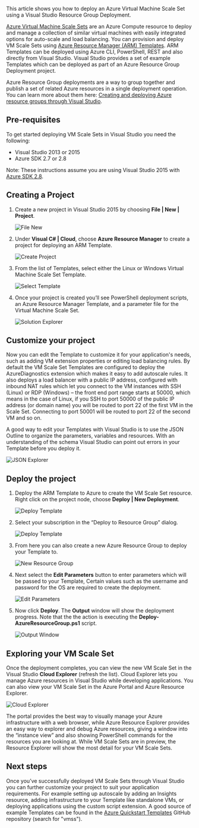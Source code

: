 

This article shows you how to deploy an Azure Virtual Machine Scale Set using a Visual Studio Resource Group Deployment.

[Azure Virtual Machine Scale Sets](https://azure.microsoft.com/blog/azure-vm-scale-sets-public-preview/) are an Azure Compute resource to deploy and manage a collection of similar virtual machines with easily integrated options for auto-scale and load balancing. You can provision and deploy VM Scale Sets using [Azure Resource Manager (ARM) Templates](https://github.com/Azure/azure-quickstart-templates). ARM Templates can be deployed using Azure CLI, PowerShell, REST and also directly from Visual Studio. Visual Studio provides a set of example Templates which can be deployed as part of an Azure Resource Group Deployment project.

Azure Resource Group deployments are a way to group together and publish a set of related Azure resources in a single deployment operation. You can learn more about them here: [Creating and deploying Azure resource groups through Visual Studio](../articles/vs-azure-tools-resource-groups-deployment-projects-create-deploy.md).

## Pre-requisites
To get started deploying VM Scale Sets in Visual Studio you need the following:

* Visual Studio 2013 or 2015
* Azure SDK 2.7 or 2.8

Note: These instructions assume you are using Visual Studio 2015 with [Azure SDK 2.8](https://azure.microsoft.com/blog/announcing-the-azure-sdk-2-8-for-net/).

## Creating a Project
1. Create a new project in Visual Studio 2015 by choosing **File | New | Project**.
   
    ![File New](./media/virtual-machines-common-scale-sets-visual-studio/1-FileNew.png)
2. Under **Visual C# | Cloud**, choose **Azure Resource Manager** to create a project for deploying an ARM Template.
   
    ![Create Project](./media/virtual-machines-common-scale-sets-visual-studio/2-CreateProject.png)
3. From the list of Templates, select either the Linux or Windows Virtual Machine Scale Set Template.
   
   ![Select Template](./media/virtual-machines-common-scale-sets-visual-studio/3b-SelectTemplateLin.png)
4. Once your project is created you’ll see PowerShell deployment scripts, an Azure Resource Manager Template, and a parameter file for the Virtual Machine Scale Set.
   
    ![Solution Explorer](./media/virtual-machines-common-scale-sets-visual-studio/4-SolutionExplorer.png)

## Customize your project
Now you can edit the Template to customize it for your application's needs, such as adding VM extension properties or editing load balancing rules. By default the VM Scale Set Templates are configured to deploy the AzureDiagnostics extension which makes it easy to add autoscale rules. It also deploys a load balancer with a public IP address, configured with inbound NAT rules which let you connect to the VM instances with SSH (Linux) or RDP (Windows) – the front end port range starts at 50000, which means in the case of Linux, if you SSH to port 50000 of the public IP address (or domain name) you will be routed to port 22 of the first VM in the Scale Set. Connecting to port 50001 will be routed to port 22 of the second VM and so on.

 A good way to edit your Templates with Visual Studio is to use the JSON Outline to organize the parameters, variables and resources. With an understanding of the schema Visual Studio can point out errors in your Template before you deploy it.

![JSON Explorer](./media/virtual-machines-common-scale-sets-visual-studio/10-JsonExplorer.png)

## Deploy the project
1. Deploy the ARM Template to Azure to create the VM Scale Set resource. Right click on the project node, choose **Deploy | New Deployment**.
   
    ![Deploy Template](./media/virtual-machines-common-scale-sets-visual-studio/5-DeployTemplate.png)
2. Select your subscription in the “Deploy to Resource Group” dialog.
   
    ![Deploy Template](./media/virtual-machines-common-scale-sets-visual-studio/6-DeployTemplate.png)
3. From here you can also create a new Azure Resource Group to deploy your Template to.
   
    ![New Resource Group](./media/virtual-machines-common-scale-sets-visual-studio/7-NewResourceGroup.png)
4. Next select the **Edit Parameters** button to enter parameters which will be passed to your Template, Certain values such as the username and password for the OS are required to create the deployment.
   
    ![Edit Parameters](./media/virtual-machines-common-scale-sets-visual-studio/8-EditParameter.png)
5. Now click **Deploy**. The **Output** window will show the deployment progress. Note that the the action is executing the **Deploy-AzureResourceGroup.ps1** script.
   
   ![Output Window](./media/virtual-machines-common-scale-sets-visual-studio/9-Output.png)

## Exploring your VM Scale Set
Once the deployment completes, you can view the new VM Scale Set in the Visual Studio **Cloud Explorer** (refresh the list). Cloud Explorer lets you manage Azure resources in Visual Studio while developing applications. You can also view your VM Scale Set in the Azure Portal and Azure Resource Explorer.

![Cloud Explorer](./media/virtual-machines-common-scale-sets-visual-studio/12-CloudExplorer.png)

 The portal provides the best way to visually manage your Azure infrastructure with a web browser, while Azure Resource Explorer provides an easy way to explorer and debug Azure resources, giving a window into the “instance view” and also showing PowerShell commands for the resources you are looking at. While VM Scale Sets are in preview, the Resource Explorer will show the most detail for your VM Scale Sets.

## Next steps
Once you’ve successfully deployed VM Scale Sets through Visual Studio you can further customize your project to suit your application requirements. For example setting up autoscale by adding an Insights resource, adding infrastructure to your Template like standalone VMs, or deploying applications using the custom script extension. A good source of example Templates can be found in the [Azure Quickstart Templates](https://github.com/Azure/azure-quickstart-templates) GitHub repository (search for "vmss").

[file_new]: ./media/virtual-machines-common-scale-sets-visual-studio/1-FileNew.png
[create_project]: ./media/virtual-machines-common-scale-sets-visual-studio/2-CreateProject.png
[select_Template]: ./media/virtual-machines-common-scale-sets-visual-studio/3b-SelectTemplateLin.png
[solution_explorer]: ./media/virtual-machines-common-scale-sets-visual-studio/4-SolutionExplorer.png
[json_explorer]: ./media/virtual-machines-common-scale-sets-visual-studio/10-JsonExplorer.png
[5deploy_Template]: ./media/virtual-machines-common-scale-sets-visual-studio/5-DeployTemplate.png
[6deploy_Template]: ./media/virtual-machines-common-scale-sets-visual-studio/6-DeployTemplate.png
[new_resource]: ./media/virtual-machines-common-scale-sets-visual-studio/7-NewResourceGroup.png
[edit_parameters]: ./media/virtual-machines-common-scale-sets-visual-studio/8-EditParameter.png
[output_window]: ./media/virtual-machines-common-scale-sets-visual-studio/9-Output.png
[cloud_explorer]: ./media/virtual-machines-common-scale-sets-visual-studio/12-CloudExplorer.png